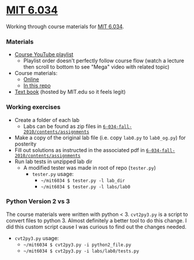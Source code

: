 # [MIT 6.034](https://ocw.mit.edu/courses/electrical-engineering-and-computer-science/6-034-artificial-intelligence-fall-2010/)

Working through course materials for [MIT 6.034](https://ocw.mit.edu/courses/electrical-engineering-and-computer-science/6-034-artificial-intelligence-fall-2010/).

### Materials

* [Course YouTube playlist](https://www.youtube.com/playlist?list=PLUl4u3cNGP63gFHB6xb-kVBiQHYe_4hSi)
    * Playlist order doesn't perfectly follow course flow (watch a lecture then scroll to bottom to see "Mega" video with related topic)
* Course materials:
    * [Online](https://ocw.mit.edu/courses/electrical-engineering-and-computer-science/6-034-artificial-intelligence-fall-2010/index.htm)
    * [In this repo](6-034-fall-2010)
* [Text book](https://courses.csail.mit.edu/6.034f/ai3/rest.pdf) (hosted by MIT.edu so it feels legit)

### Working exercises
* Create a folder of each lab
    * Labs can be found as zip files in [`6-034-fall-2010/contents/assignments`](6-034-fall-2010/contents/assignments)
* Make a copy of the original lab file (i.e. copy `lab0.py` to `lab0_og.py`) for posterity
* Fill out solutions as instructed in the associated pdf in [`6-034-fall-2010/contents/assignments`](6-034-fall-2010/contents/assignments)
* Run lab tests in unzipped lab dir
    * A modified tester was made in root of repo (`tester.py`)
        * `tester.py` usage:
            * `~/mit6034 $ tester.py -l lab_dir`
            * `~/mit6034 $ tester.py -l labs/lab0`

### Python Version 2 vs 3
The course materials were written with python < 3. `cvt2py3.py` is a script to convert files to python 3. Almost definitely a better tool to do this change. I did this custom script cause I was curious to find out the changes needed.
* `cvt2py3.py` usage: 
    * `~/mit6034 $ cvt2py3.py -i python2_file.py`
    * `~/mit6034 $ cvt2py3.py -i labs/lab0/tests.py`
